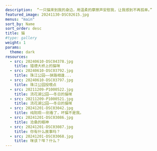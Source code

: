 ```yaml
---
description:  “一只猫来到我的身边，用温柔的摩擦声安慰我，让我感到不再孤单。”
featured_image: 20241130-DSC02615.jpg
menus: "main"
sort_by: Name
sort_order: desc
title: 猫
#type: gallery
weight: 1
params:
  theme: dark
resources:
  - src: 20240610-DSC04378.jpg
    title: 猎德大桥上的猫咪
  - src: 20240610-DSC03792.jpg
    title: 珠江公园——狭路相逢...
  - src: 20240610-DSC03797.jpg
    title: 珠江公园投喂点
  - src: 20211209-P1000522.jpg
    title: 流花湖公园——冬日的猫咪
  - src: 20211209-P1000521.jpg
    title: 流花湖公园——冬日的猫咪
  - src: 20241201-DSC03042.jpg
    title: 纯阳观——别看了，坏猫不是我。
  - src: 20241201-DSC03086.jpg
    title: 沧桑的眼神
  - src: 20241201-DSC03087.jpg
    title: 你有什么故事吗？
  - src: 20241201-DSC03068.jpg
    title: 咪该？咩？什么？
---
```

